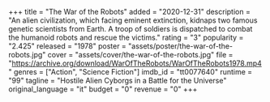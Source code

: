 +++
title = "The War of the Robots"
added = "2020-12-31"
description = "An alien civilization, which facing eminent extinction, kidnaps two famous genetic scientists from Earth. A troop of soldiers is dispatched to combat the humanoid robots and rescue the victims."
rating = "3"
popularity = "2.425"
released = "1978"
poster = "assets/poster/the-war-of-the-robots.jpg"
cover = "assets/cover/the-war-of-the-robots.jpg"
file = "https://archive.org/download/WarOfTheRobots/WarOfTheRobots1978.mp4"
genres = ["Action", "Science Fiction"]
imdb_id = "tt0077640"
runtime = "99"
tagline = "Hostile Alien Cyborgs in a Battle for the Universe"
original_language = "it"
budget = "0"
revenue = "0"
+++
